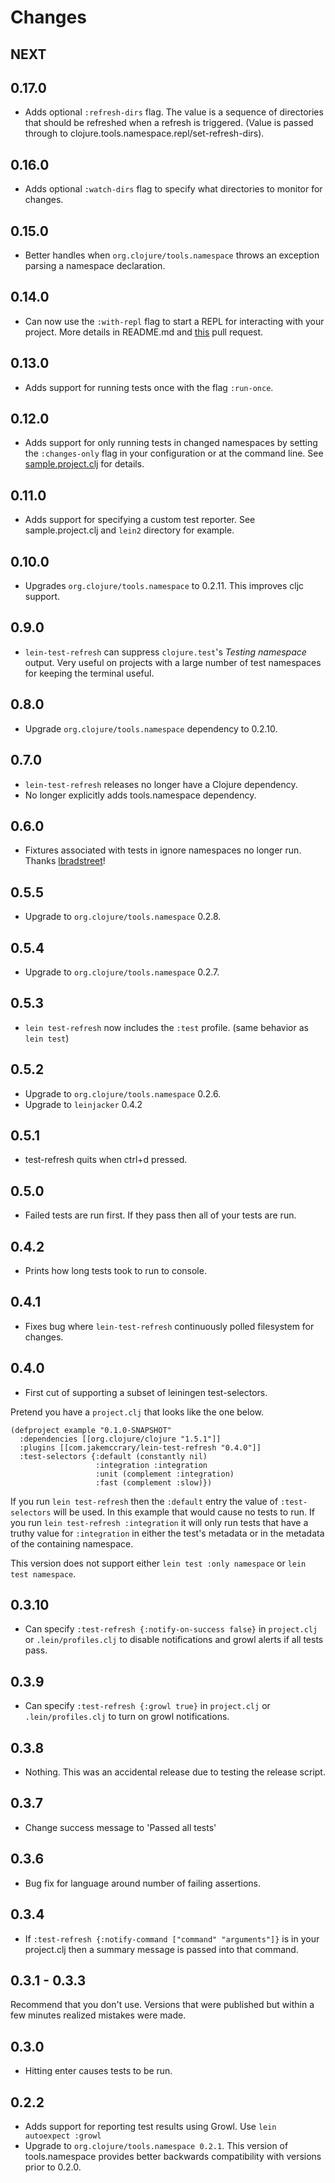 # Changes

## NEXT 

## 0.17.0

- Adds optional `:refresh-dirs` flag. The value is a sequence of
  directories that should be refreshed when a refresh is
  triggered. (Value is passed through to
  clojure.tools.namespace.repl/set-refresh-dirs).

## 0.16.0

- Adds optional `:watch-dirs` flag to specify what directories to monitor for
  changes.

## 0.15.0

- Better handles when `org.clojure/tools.namespace` throws an
  exception parsing a namespace declaration.

## 0.14.0

- Can now use the `:with-repl` flag to start a REPL for interacting
  with your project. More details in README.md and
  [this](https://github.com/jakemcc/lein-test-refresh/pull/50) pull
  request.

## 0.13.0

- Adds support for running tests once with the flag `:run-once`.

## 0.12.0

- Adds support for only running tests in changed namespaces by setting
  the `:changes-only` flag in your configuration or at the command
  line. See [sample.project.clj](sample.project.clj) for details.

## 0.11.0

- Adds support for specifying a custom test reporter. See
  sample.project.clj and `lein2` directory for example.

## 0.10.0

- Upgrades `org.clojure/tools.namespace` to 0.2.11. This improves cljc support.

## 0.9.0

- `lein-test-refresh` can suppress `clojure.test`'s _Testing
namespace_ output. Very useful on projects with a large number of test
namespaces for keeping the terminal useful.

## 0.8.0

- Upgrade `org.clojure/tools.namespace` dependency to 0.2.10.

## 0.7.0

- `lein-test-refresh` releases no longer have a Clojure dependency.
- No longer explicitly adds tools.namespace dependency.

## 0.6.0

- Fixtures associated with tests in ignore namespaces no longer run.
  Thanks [lbradstreet](https://github.com/jakemcc/lein-test-refresh/pull/24)!

## 0.5.5

- Upgrade to `org.clojure/tools.namespace` 0.2.8.

## 0.5.4

- Upgrade to `org.clojure/tools.namespace` 0.2.7.

## 0.5.3

- `lein test-refresh` now includes the `:test` profile. (same behavior
as `lein test`)

## 0.5.2

- Upgrade to `org.clojure/tools.namespace` 0.2.6.
- Upgrade to `leinjacker` 0.4.2

## 0.5.1

- test-refresh quits when ctrl+d pressed.

## 0.5.0

- Failed tests are run first. If they pass then all of your tests are run.

## 0.4.2

- Prints how long tests took to run to console.

## 0.4.1

- Fixes bug where `lein-test-refresh` continuously polled filesystem
for changes.

## 0.4.0

- First cut of supporting a subset of leiningen test-selectors.

Pretend you have a `project.clj` that looks like the one below.

    (defproject example "0.1.0-SNAPSHOT"
      :dependencies [[org.clojure/clojure "1.5.1"]]
      :plugins [[com.jakemccrary/lein-test-refresh "0.4.0"]]
      :test-selectors {:default (constantly nil)
                       :integration :integration
                       :unit (complement :integration)
                       :fast (complement :slow)})

If you run `lein test-refresh` then the `:default` entry the value of
`:test-selectors` will be used. In this example that would cause no
tests to run. If you run `lein test-refresh :integration` it will only
run tests that have a truthy value for `:integration` in either the
test's metadata or in the metadata of the containing namespace.

This version does not support either `lein test :only namespace` or `lein
test namespace`.

## 0.3.10

- Can specify `:test-refresh {:notify-on-success false}` in `project.clj` or
`.lein/profiles.clj` to disable notifications and growl alerts if all tests pass.

## 0.3.9

- Can specify `:test-refresh {:growl true}` in `project.clj` or
`.lein/profiles.clj` to turn on growl notifications.

## 0.3.8

- Nothing. This was an accidental release due to testing the release
  script.

## 0.3.7

- Change success message to 'Passed all tests'

## 0.3.6

- Bug fix for language around number of failing assertions.

## 0.3.4

- If `:test-refresh {:notify-command ["command" "arguments"]}` is in
  your project.clj then a summary message is passed into that command.

## 0.3.1 - 0.3.3

Recommend that you don't use. Versions that were published but within
a few minutes realized mistakes were made.

## 0.3.0

- Hitting enter causes tests to be run.

## 0.2.2

- Adds support for reporting test results using Growl. Use `lein
autoexpect :growl`
- Upgrade to `org.clojure/tools.namespace 0.2.1`. This version of
  tools.namespace provides better backwards compatibility with
  versions prior to 0.2.0.
